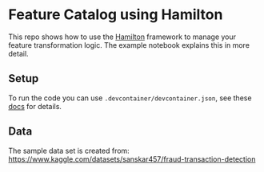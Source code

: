 # Feature Catalog using Hamilton

This repo shows how to use the [Hamilton](https://github.com/DAGWorks-Inc/hamilton) framework to manage your feature transformation logic.
The example notebook explains this in more detail.

## Setup

To run the code you can use `.devcontainer/devcontainer.json`, see these [docs](https://code.visualstudio.com/docs/devcontainers/containers) for details.

## Data

The sample data set is created from: https://www.kaggle.com/datasets/sanskar457/fraud-transaction-detection
